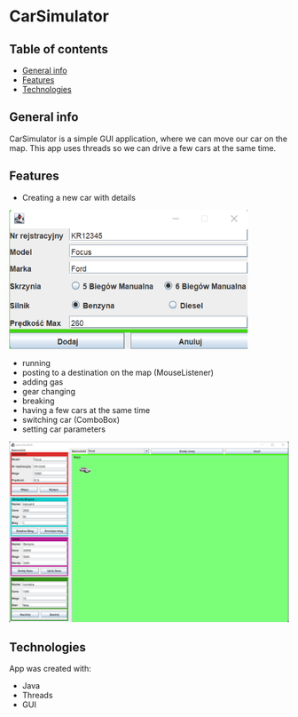 # CarSimulator

## Table of contents
* [General info](#general-info)
* [Features](#features)
* [Technologies](#technologies)

## General info
CarSimulator is a simple GUI application, where we can move our car on the map. This app uses threads so we can drive a few cars at the same time. 

## Features
- Creating a new car with details

<img src="./images/newModel.png" data-canonical-src="./images/newModel.png" width="430" height="250"/>

- running
- posting to a destination on the map (MouseListener)
- adding gas
- gear changing
- breaking
- having a few cars at the same time
- switching car (ComboBox)
- setting car parameters

<img src="./images/simulator.png" data-canonical-src="./images/simulator.png">

## Technologies
App was created with:
- Java 
- Threads
- GUI
